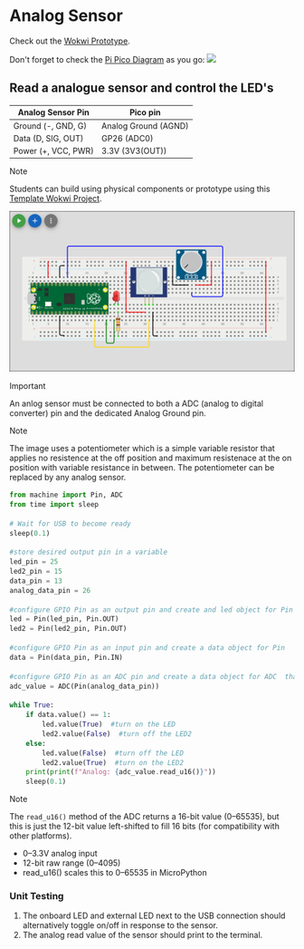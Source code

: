 # Analog Sensor

Check out the [Wokwi Prototype](https://wokwi.com/projects/431255923839413249).

Don't forget to check the [Pi Pico Diagram](../Raspberry-Pi-Pico-pinout-diagram.svg) as you go:
![](../Raspberry-Pi-Pico-pinout-diagram.svg)

## Read a analogue sensor and control the LED's

| Analog Sensor Pin   | Pico pin             |
| ------------------- | -------------------- |
| Ground (-, GND, G)  | Analog Ground (AGND) |
| Data (D, SIG, OUT)  | GP26 (ADC0)          |
| Power (+, VCC, PWR) | 3.3V (3V3(OUT))      |

> [!Note]
> Students can build using physical components or prototype using this [Template Wokwi Project](https://wokwi.com/projects/433242006092880897).

![](images/analog_sensor.png)

> [!Important]
> An anlog sensor must be connected to both a ADC (analog to digital converter) pin and the dedicated Analog Ground pin.

> [!Note]
> The image uses a potentiometer which is a simple variable resistor that applies no resistence at the off position and maximum resistenace at the on position with variable resistance in between. The potentiometer can be replaced by any analog sensor.

```python
from machine import Pin, ADC
from time import sleep

# Wait for USB to become ready
sleep(0.1)

#store desired output pin in a variable
led_pin = 25
led2_pin = 15
data_pin = 13
analog_data_pin = 26

#configure GPIO Pin as an output pin and create and led object for Pin 
led = Pin(led_pin, Pin.OUT)
led2 = Pin(led2_pin, Pin.OUT)

#configure GPIO Pin as an input pin and create a data object for Pin 
data = Pin(data_pin, Pin.IN)

#configure GPIO Pin as an ADC pin and create a data object for ADC  that is a composition of the Pin 
adc_value = ADC(Pin(analog_data_pin))

while True:
    if data.value() == 1:
        led.value(True)  #turn on the LED
        led2.value(False)  #turn off the LED2
    else:
        led.value(False)  #turn off the LED
        led2.value(True)  #turn on the LED2
    print(print(f"Analog: {adc_value.read_u16()}"))
    sleep(0.1)
```

> [!Note]
> The `read_u16()` method of the ADC  returns a 16-bit value (0–65535), but this is just the 12-bit value left-shifted to fill 16 bits (for compatibility with other platforms).
>
> - 0–3.3V analog input
> - 12-bit raw range (0–4095)
> - read_u16() scales this to 0–65535 in MicroPython

### Unit Testing

1. The onboard LED and external LED next to the USB connection should alternatively toggle on/off in response to the sensor.
2. The analog read value of the sensor should print to the terminal.
